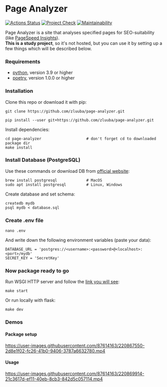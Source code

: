 # Page Analyzer

[![Actions Status](https://github.com/zluuba/python-project-83/workflows/hexlet-check/badge.svg)](https://github.com/zluuba/python-project-83/actions) 
[![Project Check](https://github.com/zluuba/python-project-83/actions/workflows/project-check.yml/badge.svg)](https://github.com/zluuba/python-project-83/actions/workflows/project-check.yml)
[![Maintainability](https://api.codeclimate.com/v1/badges/bc7724c1971a7f520682/maintainability)](https://codeclimate.com/github/zluuba/python-project-83/maintainability)

[//]: # ([![Test Coverage]&#40;https://api.codeclimate.com/v1/badges/bc7724c1971a7f520682/test_coverage&#41;]&#40;https://codeclimate.com/github/zluuba/python-project-83/test_coverage&#41;)

Page Analyzer is a site that analyses specified pages for SEO-suitability (like [PageSpeed Insights](https://pagespeed.web.dev/)). <br>
**This is a study project**, so it's not hosted, but you can use it by setting up a few things which will be described below.

### Requirements

- [python](https://www.python.org/), version 3.9 or higher
- [poetry](https://python-poetry.org/docs/#installation), version 1.0.0 or higher


### Installation

Clone this repo or download it with pip:
```ch
git clone https://github.com/zluuba/page-analyzer.git
```
```ch
pip install --user git+https://github.com/zluuba/page-analyzer.git
```

Install dependencies:
```ch
cd page-analyzer                    # don't forget cd to downloaded package dir
make install
```

### Install Database (PostgreSQL)
Use these commands or download DB from [official website](https://www.postgresql.org/download/):
```ch
brew install postgresql             # MacOS
sudo apt install postgresql         # Linux, Windows
```

Create database and set schema:
```ch
createdb mydb
psql mydb < database.sql
```

### Create .env file
```ch
nano .env
```
And write down the following environment variables (paste your data):
```ch
DATABASE_URL = 'postgres://<username>:<password>@<localhost>:<port>/mydb'
SECRET_KEY = 'SecretKey'
```

### Now package ready to go
Run WSGI HTTP server and follow the [link you will see](http://0.0.0.0:8000):
```ch
make start
```
Or run locally with flask:
```ch
make dev
```


### Demos

#### Package setup

https://user-images.githubusercontent.com/87614163/220867550-2d8e1f02-fc26-41b0-9406-3787a6632780.mp4


#### Usage

https://user-images.githubusercontent.com/87614163/220869914-21c3617d-ef11-40eb-8cb3-842d5c057114.mp4

